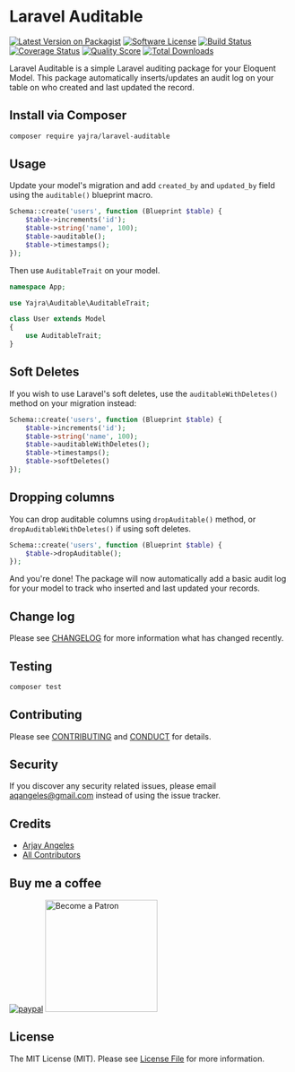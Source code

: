 # Laravel Auditable

[![Latest Version on Packagist][ico-version]][link-packagist]
[![Software License][ico-license]](LICENSE.md)
[![Build Status][ico-travis]][link-travis]
[![Coverage Status][ico-scrutinizer]][link-scrutinizer]
[![Quality Score][ico-code-quality]][link-code-quality]
[![Total Downloads][ico-downloads]][link-downloads]

Laravel Auditable is a simple Laravel auditing package for your Eloquent Model.
This package automatically inserts/updates an audit log on your table on who created and last updated the record.

## Install via Composer

```bash
composer require yajra/laravel-auditable
```

## Usage

Update your model's migration and add `created_by` and `updated_by` field using the `auditable()` blueprint macro.

```php
Schema::create('users', function (Blueprint $table) {
    $table->increments('id');
    $table->string('name', 100);
    $table->auditable();
    $table->timestamps();
});
```

Then use `AuditableTrait` on your model.

``` php
namespace App;

use Yajra\Auditable\AuditableTrait;

class User extends Model
{
    use AuditableTrait;
}
```

## Soft Deletes

If you wish to use Laravel's soft deletes, use the `auditableWithDeletes()` method on your migration instead:

```php
Schema::create('users', function (Blueprint $table) {
    $table->increments('id');
    $table->string('name', 100);
    $table->auditableWithDeletes();
    $table->timestamps();
    $table->softDeletes()
});
```

## Dropping columns

You can drop auditable columns using `dropAuditable()` method, or `dropAuditableWithDeletes()` if using soft deletes.

```php
Schema::create('users', function (Blueprint $table) {
    $table->dropAuditable();
});
```

And you're done! The package will now automatically add a basic audit log for your model to track who inserted and last updated your records.

## Change log

Please see [CHANGELOG](CHANGELOG.md) for more information what has changed recently.

## Testing

``` bash
composer test
```

## Contributing

Please see [CONTRIBUTING](CONTRIBUTING.md) and [CONDUCT](CONDUCT.md) for details.

## Security

If you discover any security related issues, please email aqangeles@gmail.com instead of using the issue tracker.

## Credits

- [Arjay Angeles][link-author]
- [All Contributors][link-contributors]

## Buy me a coffee
[![paypal](https://www.paypalobjects.com/en_US/i/btn/btn_donateCC_LG.gif)](https://www.paypal.me/yajra)
<a href='https://www.patreon.com/bePatron?u=4521203'><img alt='Become a Patron' src='https://s3.amazonaws.com/patreon_public_assets/toolbox/patreon.png' border='0' width='200px' ></a>


## License

The MIT License (MIT). Please see [License File](LICENSE.md) for more information.

[ico-version]: https://img.shields.io/packagist/v/yajra/laravel-auditable.svg?style=flat-square
[ico-license]: https://img.shields.io/badge/license-MIT-brightgreen.svg?style=flat-square
[ico-travis]: https://img.shields.io/travis/yajra/laravel-auditable/master.svg?style=flat-square
[ico-scrutinizer]: https://img.shields.io/scrutinizer/coverage/g/yajra/laravel-auditable.svg?style=flat-square
[ico-code-quality]: https://img.shields.io/scrutinizer/g/yajra/laravel-auditable.svg?style=flat-square
[ico-downloads]: https://img.shields.io/packagist/dt/yajra/laravel-auditable.svg?style=flat-square

[link-packagist]: https://packagist.org/packages/yajra/laravel-auditable
[link-travis]: https://travis-ci.org/yajra/laravel-auditable
[link-scrutinizer]: https://scrutinizer-ci.com/g/yajra/laravel-auditable/code-structure
[link-code-quality]: https://scrutinizer-ci.com/g/yajra/laravel-auditable
[link-downloads]: https://packagist.org/packages/yajra/laravel-auditable
[link-author]: https://github.com/yajra
[link-contributors]: ../../contributors
